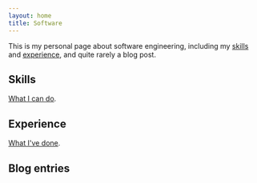 ```yaml
---
layout: home
title: Software
---
```


This is my personal page about software engineering, including my [skills](/skills/) and [experience](/experience/), and quite rarely a blog post.

## Skills

[What I can do](/skills/).

## Experience

[What I've done](/experience/).

## Blog entries
